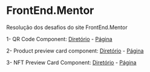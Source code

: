 # FrontEnd.Mentor
 Resolução dos desafios do site FrontEnd.Mentor

1- QR Code Component: [Diretório](https://github.com/igor-lopes90/FrontEnd.Mentor/tree/main/01%20qr-code-component-main) - [Página](https://igor-lopes90.github.io/FrontEnd.Mentor/01%20qr-code-component-main)

2- Product preview card component: [Diretório](https://github.com/igor-lopes90/FrontEnd.Mentor/tree/main/02%20Product%20preview%20card%20component) - [Página](https://igor-lopes90.github.io/FrontEnd.Mentor/02%20Product%20preview%20card%20component)

3- NFT Preview Card Component: [Diretório](https://github.com/igor-lopes90/FrontEnd.Mentor/tree/main/03%20nft-preview-card-component-main) - [Página](https://igor-lopes90.github.io/FrontEnd.Mentor/03%20nft-preview-card-component-main)
